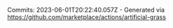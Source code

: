 Commits: 2023-06-01T20:22:40.057Z - Generated via https://github.com/marketplace/actions/artificial-grass
<br>

